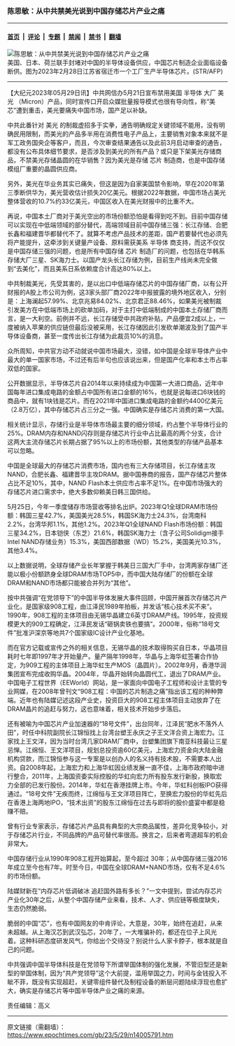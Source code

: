 ### 陈思敏：从中共禁美光说到中国存储芯片产业之痛

---

#### [首页](../../../..?n14005791) &nbsp;|&nbsp; [评论](../../../../../epoch-comment?n14005791) &nbsp;|&nbsp; [专题](../../../../../epoch-special?n14005791) &nbsp;|&nbsp; [禁闻](../../../../../epoch-news?n14005791) &nbsp;|&nbsp; [禁书](../../../../../books?n14005791) &nbsp;|&nbsp; [翻墙](https://github.com/gfw-breaker/nogfw/blob/master/README.md?n14005791)


<div><img alt="陈思敏：从中共禁美光说到中国存储芯片产业之痛" class="attachment-djy_600_400 size-djy_600_400 wp-post-image" src="https://i.epochtimes.com/assets/uploads/2023/04/id13970676-000_33AA4Q7-600x400.jpg"/>
<div class="caption">
 美国、日本、荷兰联手封堵对中国的半导体设备供应，中国芯片制造企业面临设备断供。图为2023年2月28日江苏省宿迁市一个工厂生产半导体芯片。(STR/AFP)
</div></div><hr/><div class="post_content" id="artbody" itemprop="articleBody">
 <!-- article content begin -->
 <p>
  【大纪元2023年05月29日讯】中共网信办5月21日宣布禁用美国
  <ok href="https://www.epochtimes.com/gb/tag/%E5%8D%8A%E5%AF%BC%E4%BD%93.html">
   半导体
  </ok>
  大厂
  <ok href="https://www.epochtimes.com/gb/tag/%E7%BE%8E%E5%85%89.html">
   美光
  </ok>
  （Micron）产品，同时宣传口开启众媒批量报导模式也很有导向性，称“美芯”遭到重击，美光要痛失中国市场，国产足以补缺。
 </p>
 <p>
  中共此番针对
  <ok href="https://www.epochtimes.com/gb/tag/%E7%BE%8E%E5%85%89.html">
   美光
  </ok>
  的制裁虚招多于实拳，通告明确规定关键领域不能用，没有明确民用限制，而美光的产品多半用在消费性电子产品上，主要销售对象本来就不是军工政务国央企等客户，而且，今次审查结果通告以及此前3月启动审查的通告，都没有公布具体细节要求，是否涉及到美光的所有产品？或只是下架美光存储商品，不禁美光存储晶圆的在华销售？因为美光是存储
  <ok href="https://www.epochtimes.com/gb/tag/%E8%8A%AF%E7%89%87.html">
   芯片
  </ok>
  制造商，也是中国存储模组厂重要的晶圆供应商。
 </p>
 <p>
  另外，美光在华业务其实已痛失，但这是因为自家美国禁令影响，早在2020年第三季断供华为，美光营收估计损失20亿美元。根据2022年数据，中国市场占美光整体营收的10.7%约33亿美元，中国区收入在美光财报中的比重不大。
 </p>
 <p>
  再说，中国本土厂商对于美光空出的市场份额恐怕是看得到吃不到。目前中国存储可以实现在中低端领域的部分替代，高端领域目前中国存储三强：长江存储、合肥长鑫和福建晋华都替代不了。就算不考虑产品技术的差距，国产若要替代也必须先将产能提升，这牵涉到关键量产设备、原料需获美系
  <ok href="https://www.epochtimes.com/gb/tag/%E5%8D%8A%E5%AF%BC%E4%BD%93.html">
   半导体
  </ok>
  商支持，而这不仅仅是中国存储三强的问题，也是所有中国存储
  <ok href="https://www.epochtimes.com/gb/tag/%E8%8A%AF%E7%89%87.html">
   芯片
  </ok>
  制造厂的问题，也包括在华韩系存储大厂三星、SK海力士。以国产龙头长江存储为例，目前生产线尚未完全做到“去美化”，而且美系日系依赖度合计高达80%以上。
 </p>
 <p>
  中共制裁美光，先受其害的，是以出口中低端存储芯片的中国存储厂商，以有公开财报的A股上市公司为例，这3家头部厂商2022年中报披露的境外地区收入，分别是：上海澜起57.99%、北京兆易84.02%、北京君正88.46%，如果美光被制裁引发美方在中低端市场上的砍单加码，对于主打中低端制成的中国本土存储厂商而言，是一大利空。前例并不远，长江存储受中共政府补贴，产品便宜2成以上，一度被纳入苹果的供应链但最后没被采用，长江存储因此引发砍单潮波及到了国产半导体设备商，甚至一度传出长江存储为此裁员10%的消息。
 </p>
 <p>
  众所周知，中共官方动不动就说中国市场最大，没错，如中国是全球半导体产业中最大的单一国家市场，不过还有后半句也应该说出来，但是国产化率和本土市占率双低的国家。
 </p>
 <p>
  公开数据显示，半导体芯片自2014年以来持续成为中国第一大进口商品，近年中国每年进口集成电路的金额占中国所有进口金额的16%，也就是说每进口6块钱的商品中，就有1块钱是芯片。而在2021年中国进口集成电路的金额约4400亿美元（2.8万亿），其中存储芯片占三分之一强。中国确实是存储芯片消费的第一大国。
 </p>
 <p>
  相关统计显示，存储行业是半导体市场最主要的细分领域，约占整个半导体行业的25%。DRAM内存和NAND闪存则是存储芯片行业中占比最高的两个分支，合计这两大主流存储芯片长期占据了95%以上的市场份额，其他类型的存储产品基本可以忽略。
 </p>
 <p>
  中国是全球最大的存储芯片消费市场，国内也有三大存储项目，长江存储主攻NAND，合肥长鑫、福建晋华主攻DRAM。据中国券商的报告，国产存储芯片整体占比不足10%，其中，NAND Flash本土供应市占率不足1%。在中国市场强大的存储芯片进口需求中，绝大多数仰赖美日韩三国供给。
 </p>
 <p>
  5月25日，今年一季度储存市场营收等排名出炉。2023年Q1全球DRAM市场份额：韩国三星42.7%，美国美光28.5%，韩国SK海力士24.3%，台湾南科2.2%，台湾华邦1.1%，其他1.2%。2023年Q1全球NAND Flash市场份额：韩国三星34.2%，日本铠侠（东芝）21.6%，韩国SK海力士（含子公司Solidigm接手Intel NAND存储业务）15.3%，美国西部数据（WD）15.2%，美国美光10.3%，其他3.4%。
 </p>
 <p>
  以上数据说明，全球存储产业长年掌握于韩美日三国大厂手中，台湾两家存储厂还能以极小份额跻身全球DRAM市场TOP5中，而中国大陆存储厂的份额在全球DRAM和NAND市场都只能被合并列为“其他”。
 </p>
 <p>
  按中共强调“在党领导下”的中国半导体发展大事件回顾，中国开展首次存储芯片产业化，是国家级908工程，由江泽民1989年拍板，并发话“核心技术买不来”。1990年，908工程的主体项目由无锡华晶建立6英寸DRAM产线。1995年，投资规模更大的909工程确定，江泽民发话“砸锅卖铁也要搞”。2000年，俗称“18号文件”批准沪深京等地共7个国家级IC设计产业化基地。
 </p>
 <p>
  而在官方记载或宣传之外的相关信息，无锡华晶的技术取得购买自日本，华晶项目耗时七年即1997年才开始量产。量产隔年1998年，华晶与上海华虹签署合作协定，为909工程的主体项目上海华虹生产MOS（晶圆片）。2002年9月，香港华润集团宣布完成收购华晶。2004年，华晶开始转向晶圆代工，退出了DRAM产业。中国电子工程世界（EEWorld）网站，是一家面向中国电子工程师和设计主管的专业网媒，在2008年曾刊文“908工程：中国的芯片制造之痛”指出该工程的种种弊端。近年也有陆媒记述这段产业史，投资巨大的908工程主体项目主动放弃了在DRAM晶片的追赶与努力，这也意味着，相关技术开始步步落后。
 </p>
 <p>
  还有被喻为中国芯片产业加速器的“18号文件”，出台同年，江泽民“肥水不落外人田”，时任中科院副院长江锦恒找上台湾台塑王永庆之子王文洋合资上海宏力。江家找上王文洋，因为当时台湾几家DRAM厂商中，台塑集团旗下南亚科技最让三星忌惮。江绵恒、王文洋项目，规划总投资逾60亿美元，上海宏力资金向大陆金融机构贷款，而江锦恒参与这一专案是以创办人的名义持有技术股，不需要本人出资。自2008年起，上海宏力和上海华虹因业绩发展一直不佳，上海市政府暗中进行整合，2011年，上海国资委实际控股的华虹向宏力所有股东发行新股，换取宏力全部的已发行股份。2014年，华虹在香港挂牌上市。今年，华虹科创板IPO获得通过。“18号文件”无疾而终，江绵恒与王文洋项目阵亡，至换宏力股份的华虹先后在香港上海两地IPO，“技术出资”的股东江绵恒在过去与即将的股价盛宴中都是稳赚不赔。
 </p>
 <p>
  曾有行业专家表示，存储芯片产品具有典型的大宗商品属性，差异化竞争较小，对于存储芯片行业，不同品牌的产品可替代率很高。换言之，后来者弯道超车的机会非常大。
 </p>
 <p>
  中国存储行业从1990年908工程开始算起，至今超过 30年；从中国存储三强2016年成立至今也有7年。时至今日，中国在全球DRAM+NAND市场，仅有不足4.6%的市场份额。
 </p>
 <p>
  陆媒财新在“内存芯片低调破冰 追赶国外路有多长？”一文中提到，尝试内存芯片产业化30年之后，从整个中国存储产业来看，技术、人才、供应链等极度缺失，生态仍然脆弱。
 </p>
 <p>
  脆弱的中国“芯”，也有中国网友的中肯评论，大意是，30年，始终在追赶，从来未超越。从上海汉芯到武汉弘芯，20年了，一大堆骗补的，都还在位子上风光着。这种科研态度研发风气，你给出个交待没？别说什么人家卡脖子，根本就是自己的问题。
 </p>
 <p>
  中共强调中国半导体科技是在党领导下所谓举国体制的强化发展，不管旧型还是新型的举国体制，因为“共产党领导”这个大前提，滥用举国之力，时间与金钱投入不眦不菲，既没有实现超赶，关键零组件替代及制程设备的断层问题陆续浮现也愈扩大，确实是存储芯片等中国半导体产业之痛的来源。
 </p>
 <p>
  责任编辑：高义
 </p>
 <!-- article content end -->
 <div id="below_article_ad">
 </div>
</div>


---

原文链接（需翻墙）：https://www.epochtimes.com/gb/23/5/29/n14005791.htm
